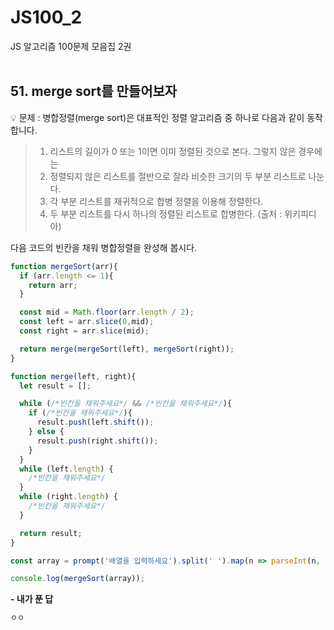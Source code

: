 # JS100_2
JS 알고리즘 100문제 모음집 2권
<br>
<br>

## 51. merge sort를 만들어보자
💡 문제 : 병합정렬(merge sort)은 대표적인 정렬 알고리즘 중 하나로 다음과 같이 동작합니다.

> 1. 리스트의 길이가 0 또는 1이면 이미 정렬된 것으로 본다. 그렇지 않은 경우에는
> 2. 정렬되지 않은 리스트를 절반으로 잘라 비슷한 크기의 두 부분 리스트로 나눈다.
> 3. 각 부분 리스트를 재귀적으로 합병 정렬을 이용해 정렬한다.
> 4. 두 부분 리스트를 다시 하나의 정렬된 리스트로 합병한다.
(출처 : 위키피디아)

다음 코드의 빈칸을 채워 병합정렬을 완성해 봅시다.
```js
function mergeSort(arr){
  if (arr.length <= 1){
    return arr;
  }

  const mid = Math.floor(arr.length / 2);
  const left = arr.slice(0,mid);
  const right = arr.slice(mid);

  return merge(mergeSort(left), mergeSort(right));
}

function merge(left, right){
  let result = [];

  while (/*빈칸을 채워주세요*/ && /*빈칸을 채워주세요*/){
    if (/*빈칸을 채워주세요*/){
      result.push(left.shift());
    } else {
      result.push(right.shift());
    }
  }
  while (left.length) {
    /*빈칸을 채워주세요*/
  }
  while (right.length) {
    /*빈칸을 채워주세요*/
  }

  return result;
}

const array = prompt('배열을 입력하세요').split(' ').map(n => parseInt(n, 10));

console.log(mergeSort(array));
```
<strong>- 내가 푼 답</strong>
```js
ㅇㅇ
```
<br>
